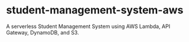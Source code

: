 # student-management-system-aws
A serverless Student Management System using AWS Lambda, API Gateway, DynamoDB, and S3.
